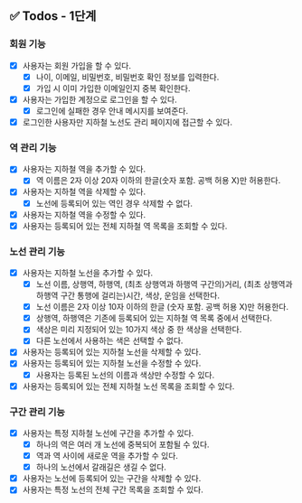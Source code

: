 ## ✅ Todos - 1단계

### 회원 기능

- [x] 사용자는 회원 가입을 할 수 있다.
  - [x] 나이, 이메일, 비밀번호, 비밀번호 확인 정보를 입력한다.
  - [x] 가입 시 이미 가입한 이메일인지 중복 확인한다.
- [x] 사용자는 가입한 계정으로 로그인을 할 수 있다.
  - [x] 로그인에 실패한 경우 안내 메시지를 보여준다.
- [x] 로그인한 사용자만 지하철 노선도 관리 페이지에 접근할 수 있다.

### 역 관리 기능

- [x] 사용자는 지하철 역을 추가할 수 있다.
  - [x] 역 이름은 2자 이상 20자 이하의 한글(숫자 포함. 공백 허용 X)만 허용한다.
- [x] 사용자는 지하철 역을 삭제할 수 있다.
  - [x] 노선에 등록되어 있는 역인 경우 삭제할 수 없다.
- [x] 사용자는 지하철 역을 수정할 수 있다.
- [x] 사용자는 등록되어 있는 전체 지하철 역 목록을 조회할 수 있다.

### 노선 관리 기능

- [x] 사용자는 지하철 노선을 추가할 수 있다.
  - [x] 노선 이름, 상행역, 하행역, (최초 상행역과 하행역 구간의)거리, (최초 상행역과 하행역 구간 통행에 걸리는)시간, 색상, 운임을 선택한다.
  - [x] 노선 이름은 2자 이상 10자 이하의 한글 (숫자 포함. 공백 허용 X)만 허용한다.
  - [x] 상행역, 하행역은 기존에 등록되어 있는 지하철 역 목록 중에서 선택한다.
  - [x] 색상은 미리 지정되어 있는 10가지 색상 중 한 색상을 선택한다.
  - [x] 다른 노선에서 사용하는 색은 선택할 수 없다.
- [x] 사용자는 등록되어 있는 지하철 노선을 삭제할 수 있다.
- [x] 사용자는 등록되어 있는 지하철 노선을 수정할 수 있다.
  - [x] 사용자는 등록된 노선의 이름과 색상만 수정할 수 있다.
- [x] 사용자는 등록되어 있는 전체 지하철 노선 목록을 조회할 수 있다.

### 구간 관리 기능

- [x] 사용자는 특정 지하철 노선에 구간을 추가할 수 있다.
  - [x] 하나의 역은 여러 개 노선에 중복되어 포함될 수 있다.
  - [x] 역과 역 사이에 새로운 역을 추가할 수 있다.
  - [x] 하나의 노선에서 갈래길은 생길 수 없다.
- [x] 사용자는 노선에 등록되어 있는 구간을 삭제할 수 있다.
- [x] 사용자는 특정 노선의 전체 구간 목록을 조회할 수 있다.

